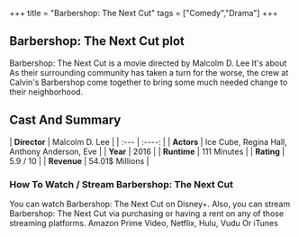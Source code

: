 +++
title = "Barbershop: The Next Cut"
tags = ["Comedy","Drama"]
+++
## Barbershop: The Next Cut plot
Barbershop: The Next Cut is a movie directed by Malcolm D. Lee It's about As their surrounding community has taken a turn for the worse, the crew at Calvin's Barbershop come together to bring some much needed change to their neighborhood.
## Cast And Summary
| **Director**      | Malcolm D. Lee |
    | :---        |    :----:   |
    |  **Actors** | Ice Cube, Regina Hall, Anthony Anderson, Eve |
    | **Year**   | 2016    |
    |  **Runtime** | 111 Minutes |
    |  **Rating** | 5.9 / 10 | 
    |  **Revenue** | 54.01$ Millions |
### How To Watch / Stream Barbershop: The Next Cut
You can watch Barbershop: The Next Cut on Disney+.
Also, you can stream Barbershop: The Next Cut via purchasing or having a rent on any of those streaming platforms.
Amazon Prime Video, Netflix, Hulu, Vudu Or iTunes